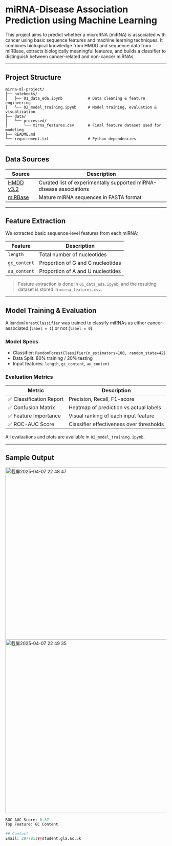 

#  miRNA-Disease Association Prediction using Machine Learning

This project aims to predict whether a microRNA (miRNA) is associated with cancer using basic sequence features and machine learning techniques. It combines biological knowledge from HMDD and sequence data from miRBase, extracts biologically meaningful features, and builds a classifier to distinguish between cancer-related and non-cancer miRNAs.

---

##  Project Structure

```
mirna-ml-project/
├── notebooks/
│   ├── 01_data_eda.ipynb           # Data cleaning & feature engineering
│   └── 02_model_training.ipynb     # Model training, evaluation & visualization
├── data/
│   └── processed/
│       └── mirna_features.csv      # Final feature dataset used for modeling
├── README.md
└── requirement.txt                 # Python dependencies
```


---

##  Data Sources

| Source | Description |
|--------|-------------|
| [HMDD v3.2](http://www.cuilab.cn/hmdd) | Curated list of experimentally supported miRNA-disease associations |
| [miRBase](https://www.mirbase.org/) | Mature miRNA sequences in FASTA format |

---

##  Feature Extraction

We extracted basic sequence-level features from each miRNA:

| Feature       | Description                              |
|---------------|------------------------------------------|
| `length`      | Total number of nucleotides              |
| `gc_content`  | Proportion of G and C nucleotides        |
| `au_content`  | Proportion of A and U nucleotides        |

> Feature extraction is done in `01_data_eda.ipynb`, and the resulting dataset is stored in `mirna_features.csv`.

---

##  Model Training & Evaluation

A `RandomForestClassifier` was trained to classify miRNAs as either cancer-associated (`label = 1`) or not (`label = 0`).

### Model Specs

- Classifier: `RandomForestClassifier(n_estimators=100, random_state=42)`
- Data Split: 80% training / 20% testing
- Input features: `length`, `gc_content`, `au_content`

### Evaluation Metrics

| Metric              | Description |
|---------------------|-------------|
| ✅ Classification Report | Precision, Recall, F1-score |
| ✅ Confusion Matrix      | Heatmap of prediction vs actual labels |
| ✅ Feature Importance     | Visual ranking of each input feature |
| ✅ ROC-AUC Score          | Classifier effectiveness over thresholds |

All evaluations and plots are available in `02_model_training.ipynb`.

---

##  Sample Output

<img width="535" alt="截屏2025-04-07 22 48 47" src="https://github.com/user-attachments/assets/e2e0e965-7442-40cc-a656-20a1d37f8ebb" />

<img width="541" alt="截屏2025-04-07 22 49 35" src="https://github.com/user-attachments/assets/8511e9ee-7061-442b-b1a2-fd77fcb0bfbd" />

```python
ROC-AUC Score: 0.87
Top Feature: GC Content

## Contact
Email: 2977811Y@student.gla.ac.uk  

